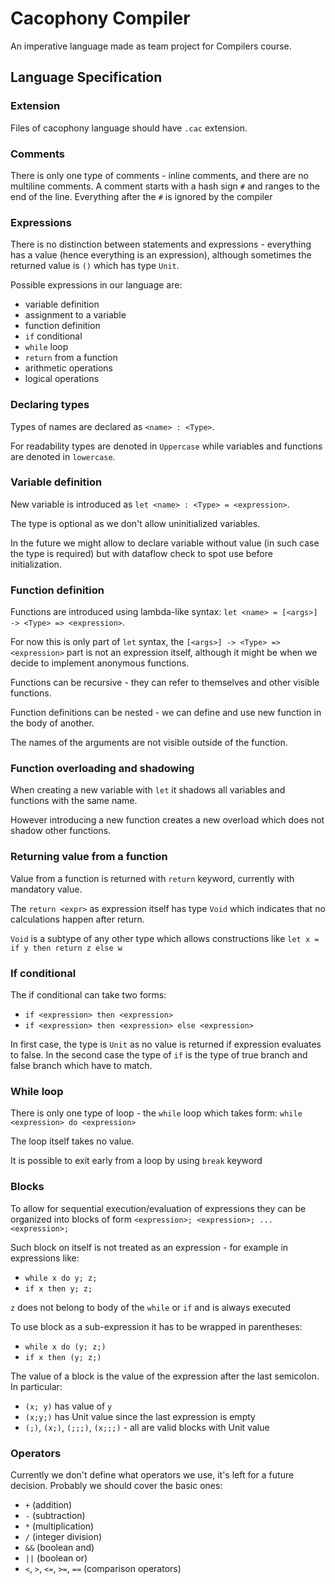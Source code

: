 # Cacophony Compiler

An imperative language made as team project for Compilers course.

## Language Specification

### Extension

Files of cacophony language should have `.cac` extension.

### Comments

There is only one type of comments - inline comments, and there are no multiline comments.
A comment starts with a hash sign `#` and ranges to the end of the line. Everything after the `#` is  ignored by the compiler

### Expressions

There is no distinction between statements and expressions - everything has a value (hence everything is an expression), although sometimes the returned value is `()` which has type `Unit`.

Possible expressions in our language are:

- variable definition
- assignment to a variable
- function definition
- `if` conditional
- `while` loop
- `return` from a function
- arithmetic operations
- logical operations

### Declaring types

Types of names are declared as `<name> : <Type>`.

For readability types are denoted in `Uppercase` while variables and functions are denoted in `lowercase`.

### Variable definition

New variable is introduced as `let <name> : <Type> = <expression>`.

The type is optional as we don't allow uninitialized variables.

In the future we might allow to declare variable without value (in such case the type is required) but with dataflow check to spot use before initialization.

### Function definition

Functions are introduced using lambda-like syntax: `let <name> = [<args>] -> <Type> => <expression>`.

For now this is only part of `let` syntax, the `[<args>] -> <Type> => <expression>` part is not an expression itself, although it might be when we decide to implement anonymous functions.

Functions can be recursive - they can refer to themselves and other visible functions.

Function definitions can be nested - we can define and use new function in the body of another.

The names of the arguments are not visible outside of the function.

### Function overloading and shadowing

When creating a new variable with `let` it shadows all variables and functions with the same name.

However introducing a new function creates a new overload which does not shadow other functions.

### Returning value from a function

Value from a function is returned with `return` keyword, currently with mandatory value.

The `return <expr>` as expression itself has type `Void` which indicates that no calculations happen after return.

`Void` is a subtype of any other type which allows constructions like `let x = if y then return z else w`

### If conditional

The if conditional can take two forms:

- `if <expression> then <expression>`
- `if <expression> then <expression> else <expression>`

In first case, the type is `Unit` as no value is returned if expression evaluates to false.
In the second case the type of `if` is the type of true branch and false branch which have to match.

### While loop

There is only one type of loop - the `while` loop which takes form: `while <expression> do <expression>`

The loop itself takes no value.

It is possible to exit early from a loop by using `break` keyword

### Blocks

To allow for sequential execution/evaluation of expressions they can be organized into blocks of form `<expression>; <expression>; ... <expression>;`

Such block on itself is not treated as an expression - for example
in expressions like:

- `while x do y; z;`
- `if x then y; z;`

`z` does not belong to body of the `while` or `if` and is always executed

To use block as a sub-expression it has to be wrapped in parentheses:

- `while x do (y; z;)`
- `if x then (y; z;)`

The value of a block is the value of the expression after the last semicolon.
In particular:

- `(x; y)` has value of `y`
- `(x;y;)` has Unit value since the last expression is empty
- `(;)`, `(x;)`, `(;;;)`, `(x;;;)` - all are valid blocks with Unit value

### Operators

Currently we don't define what operators we use, it's left for a future decision.
Probably we should cover the basic ones:

- `+` (addition)
- `-` (subtraction)
- `*` (multiplication)
- `/` (integer division)
- `&&` (boolean and)
- `||` (boolean or)
- `<`, `>`, `<=`, `>=`, `==` (comparison operators)
